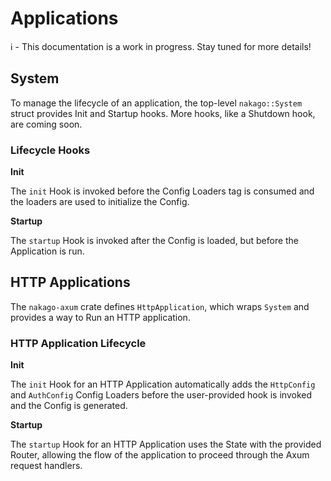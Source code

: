 # Applications

ℹ️ - This documentation is a work in progress. Stay tuned for more details!

## System

To manage the lifecycle of an application, the top-level `nakago::System` struct provides Init and Startup hooks. More hooks, like a Shutdown hook, are coming soon.

### Lifecycle Hooks

**Init**

The `init` Hook is invoked before the Config Loaders tag is consumed and the loaders are used to initialize the Config.

**Startup**

The `startup` Hook is invoked after the Config is loaded, but before the Application is run.

## HTTP Applications

The `nakago-axum` crate defines `HttpApplication`, which wraps `System` and provides a way to Run an HTTP application.

### HTTP Application Lifecycle

**Init**

The `init` Hook for an HTTP Application automatically adds the `HttpConfig` and `AuthConfig` Config Loaders before the user-provided hook is invoked and the Config is generated.

**Startup**

The `startup` Hook for an HTTP Application uses the State with the provided Router, allowing the flow of the application to proceed through the Axum request handlers.
